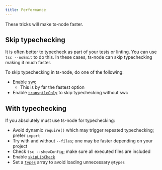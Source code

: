 ```yaml
---
title: Performance
---
```


These tricks will make ts-node faster.

## Skip typechecking

It is often better to typecheck as part of your tests or linting.  You can use `tsc --noEmit` to do this.  In these cases, ts-node can skip typechecking making it much faster.

To skip typechecking in ts-node, do one of the following:

* Enable [swc](./swc.md)
  * This is by far the fastest option
* Enable [`transpileOnly`](./options.md#transpileonly) to skip typechecking without swc

## With typechecking

If you absolutely must use ts-node for typechecking:

* Avoid dynamic `require()` which may trigger repeated typechecking; prefer `import`
* Try with and without `--files`; one may be faster depending on your project
* Check `tsc --showConfig`; make sure all executed files are included
* Enable [`skipLibCheck`](https://www.typescriptlang.org/tsconfig#skipLibCheck)
* Set a [`types`](https://www.typescriptlang.org/tsconfig#types) array to avoid loading unnecessary `@types`
